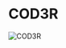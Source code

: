 # COD3R
![COD3R](https://user-images.githubusercontent.com/91526218/154973811-9bfbc5f2-0011-4c3f-bc13-e8f551ec176f.png)
